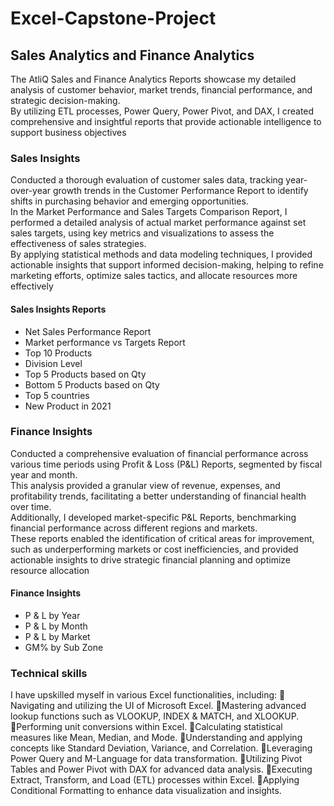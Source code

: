 # Excel-Capstone-Project
## Sales Analytics and Finance Analytics<br>
The AtliQ Sales and Finance Analytics Reports showcase my detailed analysis of customer behavior, market trends, financial performance, and strategic decision-making.<br> 
By utilizing ETL processes, Power Query, Power Pivot, and DAX, I created comprehensive and insightful reports that provide actionable intelligence to support business objectives<br>
### Sales Insights<br>
Conducted a thorough evaluation of customer sales data, tracking year-over-year growth trends in the Customer Performance Report to identify shifts in purchasing behavior and emerging opportunities.<br>
In the Market Performance and Sales Targets Comparison Report, I performed a detailed analysis of actual market performance against set sales targets, using key metrics and visualizations to assess the effectiveness of sales strategies.<br>
By applying statistical methods and data modeling techniques, I provided actionable insights that support informed decision-making, helping to refine marketing efforts, optimize sales tactics, and allocate resources more effectively<br>
#### Sales Insights Reports
* Net Sales Performance Report
* Market performance vs Targets Report
* Top 10 Products
* Division Level
* Top 5 Products based on Qty
* Bottom 5 Products based on Qty
* Top 5 countries
* New Product in 2021<br>
### Finance Insights<br>
Conducted a comprehensive evaluation of financial performance across various time periods using Profit & Loss (P&L) Reports, segmented by fiscal year and month.<br>This analysis provided a granular view of revenue, expenses, and profitability trends, facilitating a better understanding of financial health over time.<br>
Additionally, I developed market-specific P&L Reports, benchmarking financial performance across different regions and markets.<br>These reports enabled the identification of critical areas for improvement, such as underperforming markets or cost inefficiencies, and provided actionable insights to drive strategic financial planning and optimize resource allocation<br>
#### Finance Insights<br>
* P & L by Year
* P & L by Month
* P & L by Market
* GM% by Sub Zone<br>
### Technical skills<br>
I have upskilled myself in various Excel functionalities, including:
🔸 Navigating and utilizing the UI of Microsoft Excel.
🔸Mastering advanced lookup functions such as VLOOKUP, INDEX & MATCH, and XLOOKUP.
🔸Performing unit conversions within Excel.
🔸Calculating statistical measures like Mean, Median, and Mode.
🔸Understanding and applying concepts like Standard Deviation, Variance, and Correlation.
🔸Leveraging Power Query and M-Language for data transformation.
🔸Utilizing Pivot Tables and Power Pivot with DAX for advanced data analysis.
🔸Executing Extract, Transform, and Load (ETL) processes within Excel.
🔸Applying Conditional Formatting to enhance data visualization and insights.

